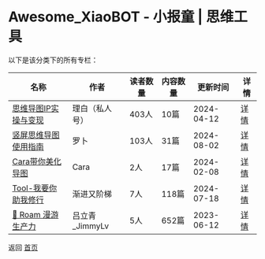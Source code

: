 # Awesome_XiaoBOT - 小报童 | 思维工具

以下是该分类下的所有专栏：

| 名称 | 作者 | 读者数量 | 内容数量 | 更新时间 | 详情 |
|------|------|----------|----------|----------|------|
| [思维导图IP实操与变现](https://xiaobot.net/p/lbswdt?refer=0b133df9-27dc-423b-8101-639049001c13) | 理白（私人号） | 403人 | 10篇 |  2024-04-12 | [详情](data/lbswdt.md) |
| [竖屏思维导图使用指南](https://xiaobot.net/p/luobo405?refer=0b133df9-27dc-423b-8101-639049001c13) | 罗卜 | 103人 | 31篇 |  2024-08-02 | [详情](data/luobo405.md) |
| [Cara带你美化导图](https://xiaobot.net/p/CaraChennnn04?refer=0b133df9-27dc-423b-8101-639049001c13) | Cara | 2人 | 17篇 |  2024-02-08 | [详情](data/CaraChennnn04.md) |
| [Tool-我要你助我修行](https://xiaobot.net/p/4874486?refer=0b133df9-27dc-423b-8101-639049001c13) | 渐进又阶梯 | 7人 | 118篇 |  2024-07-18 | [详情](data/4874486.md) |
| [🐣 Roam 漫游生产力](https://xiaobot.net/p/jimmylv?refer=0b133df9-27dc-423b-8101-639049001c13) | 吕立青_JimmyLv | 5人 | 652篇 |  2023-06-12 | [详情](data/jimmylv.md) |


返回 [首页](../README.md)
